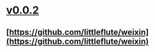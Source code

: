 # [v0.0.2](https://github.com/littleflute/Coronavirus/edit/master/README.md)
## [https://github.com/littleflute/weixin](https://github.com/littleflute/weixin)
